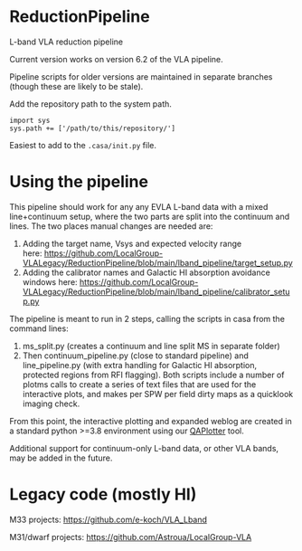 # ReductionPipeline
L-band VLA reduction pipeline

Current version works on version 6.2 of the VLA pipeline.

Pipeline scripts for older versions are maintained in separate branches
(though these are likely to be stale).

Add the repository path to the system path.
```
import sys
sys.path += ['/path/to/this/repository/']
```
Easiest to add to the `.casa/init.py` file.

# Using the pipeline

This pipeline should work for any any EVLA L-band data with a mixed line+continuum setup, where the two parts are split into the continuum and lines. The two places manual changes are needed are:

1. Adding the target name, Vsys and expected velocity range here: https://github.com/LocalGroup-VLALegacy/ReductionPipeline/blob/main/lband_pipeline/target_setup.py
2. Adding the calibrator names and Galactic HI absorption avoidance windows here: https://github.com/LocalGroup-VLALegacy/ReductionPipeline/blob/main/lband_pipeline/calibrator_setup.py

The pipeline is meant to run in 2 steps, calling the scripts in casa from the command lines:

1. ms_split.py (creates a continuum and line split MS in separate folder)
2. Then continuum_pipeline.py (close to standard pipeline) and line_pipeline.py (with extra handling for Galactic HI absorption, protected regions from RFI flagging). Both scripts include a number of plotms calls to create a series of text files that are used for the interactive plots, and makes per SPW per field dirty maps as a quicklook imaging check.

From this point, the interactive plotting and expanded weblog are created in a standard python >=3.8 environment using our [QAPlotter](https://github.com/LocalGroup-VLALegacy/QAPlotter) tool.

Additional support for continuum-only L-band data, or other VLA bands, may be added in the future.

# Legacy code (mostly HI)

M33 projects: https://github.com/e-koch/VLA_Lband

M31/dwarf projects: https://github.com/Astroua/LocalGroup-VLA
